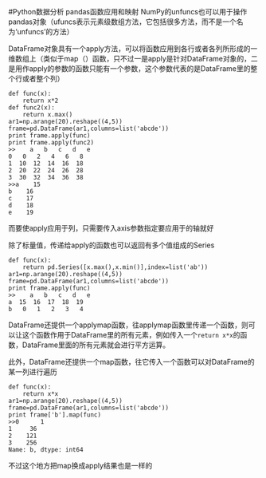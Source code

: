 #Python数据分析 pandas函数应用和映射
NumPy的unfuncs也可以用于操作pandas对象（ufuncs表示元素级数组方法，它包括很多方法，而不是一个名为‘unfuncs’的方法）

DataFrame对象具有一个apply方法，可以将函数应用到各行或者各列所形成的一维数组上（类似于map（）函数，只不过一是apply是针对DataFrame对象的，二是用作apply的参数的函数只能有一个参数，这个参数代表的是DataFrame里的整个行或者整个列）
```
def func(x):
    return x*2
def func2(x):
    return x.max()
ar1=np.arange(20).reshape((4,5))
frame=pd.DataFrame(ar1,columns=list('abcde'))
print frame.apply(func)
print frame.apply(func2)
>>    a   b   c   d   e
0   0   2   4   6   8
1  10  12  14  16  18
2  20  22  24  26  28
3  30  32  34  36  38
>>a    15
b    16
c    17
d    18
e    19
```
而要使apply应用于列，只需要传入axis参数指定要应用于的轴就好

除了标量值，传递给apply的函数也可以返回有多个值组成的Series
```
def func(x):
    return pd.Series([x.max(),x.min()],index=list('ab'))
ar1=np.arange(20).reshape((4,5))
frame=pd.DataFrame(ar1,columns=list('abcde'))
print frame.apply(func)
>>    a   b   c   d   e
a  15  16  17  18  19
b   0   1   2   3   4
```

DataFrame还提供一个applymap函数，往applymap函数里传递一个函数，则可以让这个函数作用于DataFrame里的所有元素，例如传入一个`return x*x`的函数，DataFrame里面的所有元素就会进行平方运算。

此外，DataFrame还提供一个map函数，往它传入一个函数可以对DataFrame的某一列进行遍历
```
def func(x):
    return x*x
ar1=np.arange(20).reshape((4,5))
frame=pd.DataFrame(ar1,columns=list('abcde'))
print frame['b'].map(func)
>>0      1
1     36
2    121
3    256
Name: b, dtype: int64
```
不过这个地方把map换成apply结果也是一样的



